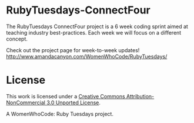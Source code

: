 # RubyTuesdays-ConnectFour

The RubyTuesdays ConnectFour project is a 6 week coding sprint aimed at teaching industry best-practices. Each week we will focus on a different concept. 

Check out the project page for week-to-week updates!
http://www.amandacanyon.com/WomenWhoCode/RubyTuesdays/


# License 
This work is licensed under a [Creative Commons Attribution-NonCommercial 3.0 Unported License](http://creativecommons.org/licenses/by-nc/3.0/deed.en_US). 


A WomenWhoCode: Ruby Tuesdays project.
